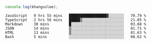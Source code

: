 ```js
console.log(khanguslee);
```

<!--START_SECTION:waka-->

```text
JavaScript   9 hrs 55 mins   █████████████████▓░░░░░░░   70.79 %
TypeScript   2 hrs 56 mins   █████▒░░░░░░░░░░░░░░░░░░░   21.05 %
Markdown     30 mins         █░░░░░░░░░░░░░░░░░░░░░░░░   03.68 %
JSON         14 mins         ▒░░░░░░░░░░░░░░░░░░░░░░░░   01.71 %
HTML         13 mins         ▒░░░░░░░░░░░░░░░░░░░░░░░░   01.63 %
Bash         5 mins          ░░░░░░░░░░░░░░░░░░░░░░░░░   00.62 %
```

<!--END_SECTION:waka-->

<!--
**khanguslee/khanguslee** is a ✨ _special_ ✨ repository because its `README.md` (this file) appears on your GitHub profile.

Here are some ideas to get you started:

- 🔭 I’m currently working on ...
- 🌱 I’m currently learning ...
- 👯 I’m looking to collaborate on ...
- 🤔 I’m looking for help with ...
- 💬 Ask me about ...
- 📫 How to reach me: ...
- 😄 Pronouns: ...
- ⚡ Fun fact: ...
-->
